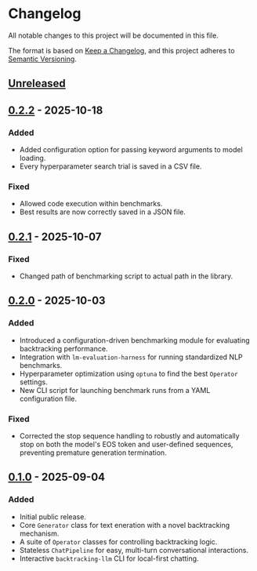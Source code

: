 # Changelog

All notable changes to this project will be documented in this file.

The format is based on [Keep a Changelog](https://keepachangelog.com/en/1.1.0/),
and this project adheres to
[Semantic Versioning](https://semver.org/spec/v2.0.0.html).

## [Unreleased]

## [0.2.2] - 2025-10-18

### Added

-   Added configuration option for passing keyword arguments to model loading.
-   Every hyperparameter search trial is saved in a CSV file.

### Fixed

-   Allowed code execution within benchmarks.
-   Best results are now correctly saved in a JSON file.

## [0.2.1] - 2025-10-07

### Fixed

-   Changed path of benchmarking script to actual path in the library.

## [0.2.0] - 2025-10-03

### Added

-   Introduced a configuration-driven benchmarking module for evaluating
    backtracking performance.
-   Integration with `lm-evaluation-harness` for running standardized NLP
    benchmarks.
-   Hyperparameter optimization using `optuna` to find the best `Operator`
    settings.
-   New CLI script for launching benchmark runs from a YAML configuration file.

### Fixed

-   Corrected the stop sequence handling to robustly and automatically stop on
    both the model's EOS token and user-defined sequences, preventing premature
    generation termination.

## [0.1.0] - 2025-09-04

### Added

- Initial public release.
- Core `Generator` class for text eneration with a novel backtracking mechanism.
- A suite of `Operator` classes for controlling backtracking logic.
- Stateless `ChatPipeline` for easy, multi-turn conversational interactions.
- Interactive `backtracking-llm` CLI for local-first chatting.

[Unreleased]: https://github.com/matee8/backtracking_llm/compare/v0.2.2...HEAD
[0.1.0]: https://github.com/matee8/backtracking_llm/releases/tag/v0.1.0
[0.2.0]: https://github.com/matee8/backtracking_llm/releases/tag/v0.2.0
[0.2.1]: https://github.com/matee8/backtracking_llm/releases/tag/v0.2.1
[0.2.2]: https://github.com/matee8/backtracking_llm/releases/tag/v0.2.2
